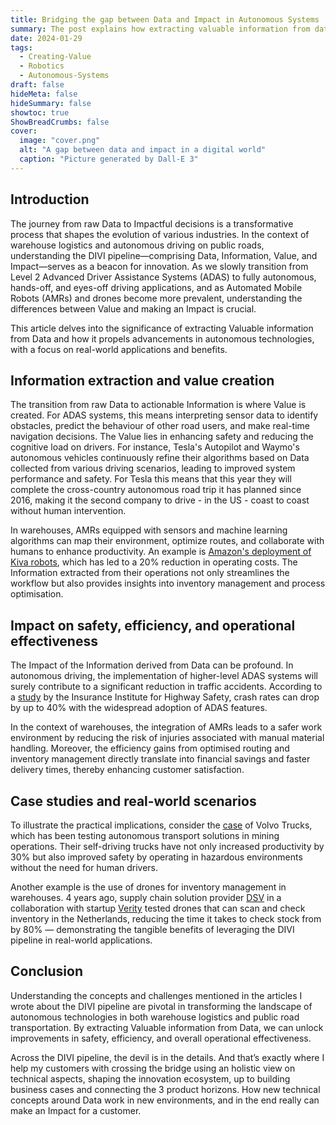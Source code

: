 ```yaml
---
title: Bridging the gap between Data and Impact in Autonomous Systems
summary: The post explains how extracting valuable information from data in autonomous tech and logistics boosts impact, illustrated by real-world industry examples.
date: 2024-01-29
tags: 
  - Creating-Value
  - Robotics
  - Autonomous-Systems
draft: false
hideMeta: false
hideSummary: false
showtoc: true
ShowBreadCrumbs: false
cover:
  image: "cover.png"
  alt: "A gap between data and impact in a digital world"
  caption: "Picture generated by Dall-E 3"
---
```


## Introduction

The journey from raw Data to Impactful decisions is a transformative process that shapes the evolution of various industries. In the context of warehouse logistics and autonomous driving on public roads, understanding the DIVI pipeline—comprising Data, Information, Value, and Impact—serves as a beacon for innovation. As we slowly transition from Level 2 Advanced Driver Assistance Systems (ADAS) to fully autonomous, hands-off, and eyes-off driving applications, and as Automated Mobile Robots (AMRs) and drones become more prevalent, understanding the differences between Value and making an Impact is crucial.

This article delves into the significance of extracting Valuable information from Data and how it propels advancements in autonomous technologies, with a focus on real-world applications and benefits.

## Information extraction and value creation

The transition from raw Data to actionable Information is where Value is created. For ADAS systems, this means interpreting sensor data to identify obstacles, predict the behaviour of other road users, and make real-time navigation decisions. The Value lies in enhancing safety and reducing the cognitive load on drivers. For instance, Tesla's Autopilot and Waymo's autonomous vehicles continuously refine their algorithms based on Data collected from various driving scenarios, leading to improved system performance and safety. For Tesla this means that this year they will complete the cross-country autonomous road trip it has planned since 2016, making it the second company to drive - in the US - coast to coast without human intervention.

In warehouses, AMRs equipped with sensors and machine learning algorithms can map their environment, optimize routes, and collaborate with humans to enhance productivity. An example is [Amazon's deployment of Kiva robots](https://www.aboutamazon.com/news/operations/10-years-of-amazon-robotics-how-robots-help-sort-packages-move-product-and-improve-safety), which has led to a 20% reduction in operating costs. The Information extracted from their operations not only streamlines the workflow but also provides insights into inventory management and process optimisation.

## Impact on safety, efficiency, and operational effectiveness

The Impact of the Information derived from Data can be profound. In autonomous driving, the implementation of higher-level ADAS systems will surely contribute to a significant reduction in traffic accidents. According to a [study](https://www.iihs.org/topics/advanced-driver-assistance) by the Insurance Institute for Highway Safety, crash rates can drop by up to 40% with the widespread adoption of ADAS features.

In the context of warehouses, the integration of AMRs leads to a safer work environment by reducing the risk of injuries associated with manual material handling. Moreover, the efficiency gains from optimised routing and inventory management directly translate into financial savings and faster delivery times, thereby enhancing customer satisfaction.

## Case studies and real-world scenarios

To illustrate the practical implications, consider the [case](https://www.volvogroup.com/en/news-and-media/news/2023/mar/news-4496135.html) of Volvo Trucks, which has been testing autonomous transport solutions in mining operations. Their self-driving trucks have not only increased productivity by 30% but also improved safety by operating in hazardous environments without the need for human drivers.

Another example is the use of drones for inventory management in warehouses. 4 years ago, supply chain solution provider [DSV](https://www.dsv.com/en/) in a collaboration with startup [Verity](https://verity.net/) tested drones that can scan and check inventory in the Netherlands, reducing the time it takes to check stock from by 80% — demonstrating the tangible benefits of leveraging the DIVI pipeline in real-world applications.

## Conclusion

Understanding the concepts and challenges mentioned in the articles I wrote about the DIVI pipeline are pivotal in transforming the landscape of autonomous technologies in both warehouse logistics and public road transportation. By extracting Valuable information from Data, we can unlock improvements in safety, efficiency, and overall operational effectiveness.

Across the DIVI pipeline, the devil is in the details. And that’s exactly where I help my customers with crossing the bridge using an holistic view on technical aspects, shaping the innovation ecosystem, up to building business cases and connecting the 3 product horizons. How new technical concepts around Data work in new environments, and in the end really can make an Impact for a customer.
